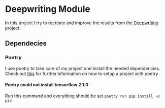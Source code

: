 # Deepwriting Module
In this project I try to recreate and improve the results from the [Deepwriting](https://ait.ethz.ch/projects/2018/deepwriting/) project. 

## Dependecies
### Poetry
I use poetry to take care of my project and install the needed dependencies. Check out [this](https://medium.com/@cjolowicz/hypermodern-python-d44485d9d769) for further information on how to setup a project with poetry

#### Poetry could not install tensorflow 2.1.0
Run this command and everything should be set `poetry run pip install -U pip`